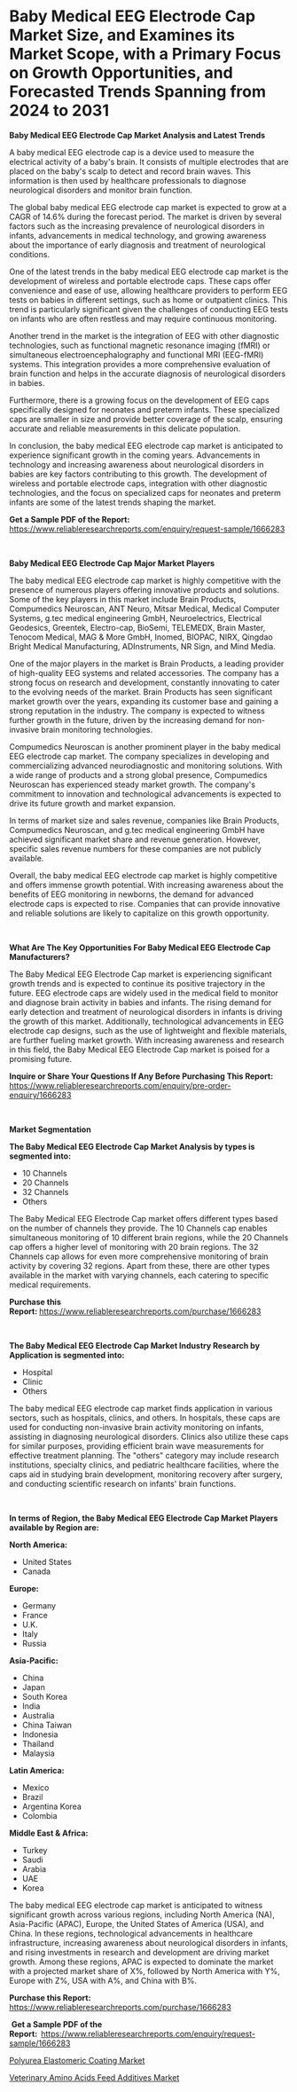 <p><h1>Baby Medical EEG Electrode Cap Market Size, and Examines its Market Scope, with a Primary Focus on Growth Opportunities, and Forecasted Trends Spanning from 2024 to 2031</h1></p><p><strong>Baby Medical EEG Electrode Cap Market Analysis and Latest Trends</strong></p>
<p><p>A baby medical EEG electrode cap is a device used to measure the electrical activity of a baby's brain. It consists of multiple electrodes that are placed on the baby's scalp to detect and record brain waves. This information is then used by healthcare professionals to diagnose neurological disorders and monitor brain function.</p><p>The global baby medical EEG electrode cap market is expected to grow at a CAGR of 14.6% during the forecast period. The market is driven by several factors such as the increasing prevalence of neurological disorders in infants, advancements in medical technology, and growing awareness about the importance of early diagnosis and treatment of neurological conditions.</p><p>One of the latest trends in the baby medical EEG electrode cap market is the development of wireless and portable electrode caps. These caps offer convenience and ease of use, allowing healthcare providers to perform EEG tests on babies in different settings, such as home or outpatient clinics. This trend is particularly significant given the challenges of conducting EEG tests on infants who are often restless and may require continuous monitoring.</p><p>Another trend in the market is the integration of EEG with other diagnostic technologies, such as functional magnetic resonance imaging (fMRI) or simultaneous electroencephalography and functional MRI (EEG-fMRI) systems. This integration provides a more comprehensive evaluation of brain function and helps in the accurate diagnosis of neurological disorders in babies.</p><p>Furthermore, there is a growing focus on the development of EEG caps specifically designed for neonates and preterm infants. These specialized caps are smaller in size and provide better coverage of the scalp, ensuring accurate and reliable measurements in this delicate population.</p><p>In conclusion, the baby medical EEG electrode cap market is anticipated to experience significant growth in the coming years. Advancements in technology and increasing awareness about neurological disorders in babies are key factors contributing to this growth. The development of wireless and portable electrode caps, integration with other diagnostic technologies, and the focus on specialized caps for neonates and preterm infants are some of the latest trends shaping the market.</p></p>
<p><strong>Get a Sample PDF of the Report:&nbsp;</strong> <a href="https://www.reliableresearchreports.com/enquiry/request-sample/1666283">https://www.reliableresearchreports.com/enquiry/request-sample/1666283</a></p>
<p>&nbsp;</p>
<p><strong>Baby Medical EEG Electrode Cap Major Market Players</strong></p>
<p><p>The baby medical EEG electrode cap market is highly competitive with the presence of numerous players offering innovative products and solutions. Some of the key players in this market include Brain Products, Compumedics Neuroscan, ANT Neuro, Mitsar Medical, Medical Computer Systems, g.tec medical engineering GmbH, Neuroelectrics, Electrical Geodesics, Greentek, Electro-cap, BioSemi, TELEMEDX, Brain Master, Tenocom Medical, MAG & More GmbH, Inomed, BIOPAC, NIRX, Qingdao Bright Medical Manufacturing, ADInstruments, NR Sign, and Mind Media.</p><p>One of the major players in the market is Brain Products, a leading provider of high-quality EEG systems and related accessories. The company has a strong focus on research and development, constantly innovating to cater to the evolving needs of the market. Brain Products has seen significant market growth over the years, expanding its customer base and gaining a strong reputation in the industry. The company is expected to witness further growth in the future, driven by the increasing demand for non-invasive brain monitoring technologies.</p><p>Compumedics Neuroscan is another prominent player in the baby medical EEG electrode cap market. The company specializes in developing and commercializing advanced neurodiagnostic and monitoring solutions. With a wide range of products and a strong global presence, Compumedics Neuroscan has experienced steady market growth. The company's commitment to innovation and technological advancements is expected to drive its future growth and market expansion.</p><p>In terms of market size and sales revenue, companies like Brain Products, Compumedics Neuroscan, and g.tec medical engineering GmbH have achieved significant market share and revenue generation. However, specific sales revenue numbers for these companies are not publicly available.</p><p>Overall, the baby medical EEG electrode cap market is highly competitive and offers immense growth potential. With increasing awareness about the benefits of EEG monitoring in newborns, the demand for advanced electrode caps is expected to rise. Companies that can provide innovative and reliable solutions are likely to capitalize on this growth opportunity.</p></p>
<p>&nbsp;</p>
<p><strong>What Are The Key Opportunities For Baby Medical EEG Electrode Cap Manufacturers?</strong></p>
<p><p>The Baby Medical EEG Electrode Cap market is experiencing significant growth trends and is expected to continue its positive trajectory in the future. EEG electrode caps are widely used in the medical field to monitor and diagnose brain activity in babies and infants. The rising demand for early detection and treatment of neurological disorders in infants is driving the growth of this market. Additionally, technological advancements in EEG electrode cap designs, such as the use of lightweight and flexible materials, are further fueling market growth. With increasing awareness and research in this field, the Baby Medical EEG Electrode Cap market is poised for a promising future.</p></p>
<p><strong>Inquire or Share Your Questions If Any Before Purchasing This Report:</strong> <a href="https://www.reliableresearchreports.com/enquiry/pre-order-enquiry/1666283">https://www.reliableresearchreports.com/enquiry/pre-order-enquiry/1666283</a></p>
<p>&nbsp;</p>
<p><strong>Market Segmentation</strong></p>
<p><strong>The Baby Medical EEG Electrode Cap Market Analysis by types is segmented into:</strong></p>
<p><ul><li>10 Channels</li><li>20 Channels</li><li>32 Channels</li><li>Others</li></ul></p>
<p><p>The Baby Medical EEG Electrode Cap market offers different types based on the number of channels they provide. The 10 Channels cap enables simultaneous monitoring of 10 different brain regions, while the 20 Channels cap offers a higher level of monitoring with 20 brain regions. The 32 Channels cap allows for even more comprehensive monitoring of brain activity by covering 32 regions. Apart from these, there are other types available in the market with varying channels, each catering to specific medical requirements.</p></p>
<p><strong>Purchase this Report:&nbsp;</strong><a href="https://www.reliableresearchreports.com/purchase/1666283">https://www.reliableresearchreports.com/purchase/1666283</a></p>
<p>&nbsp;</p>
<p><strong>The Baby Medical EEG Electrode Cap Market Industry Research by Application is segmented into:</strong></p>
<p><ul><li>Hospital</li><li>Clinic</li><li>Others</li></ul></p>
<p><p>The baby medical EEG electrode cap market finds application in various sectors, such as hospitals, clinics, and others. In hospitals, these caps are used for conducting non-invasive brain activity monitoring on infants, assisting in diagnosing neurological disorders. Clinics also utilize these caps for similar purposes, providing efficient brain wave measurements for effective treatment planning. The "others" category may include research institutions, specialty clinics, and pediatric healthcare facilities, where the caps aid in studying brain development, monitoring recovery after surgery, and conducting scientific research on infants' brain functions.</p></p>
<p>&nbsp;</p>
<p><strong>In terms of Region, the Baby Medical EEG Electrode Cap Market Players available by Region are:</strong></p>
<p>
    <p> <strong> North America: </strong>
        <ul>
            <li>United States</li>
            <li>Canada</li>
        </ul>
        </p> 
    <p> <strong> Europe: </strong>
        <ul>
            <li>Germany</li>
            <li>France</li>
            <li>U.K.</li>
            <li>Italy</li>
            <li>Russia</li>
        </ul>
        </p> 
    <p> <strong> Asia-Pacific: </strong>
        <ul>
            <li>China</li>
            <li>Japan</li>
            <li>South Korea</li>
            <li>India</li>
            <li>Australia</li>
            <li>China Taiwan</li>
            <li>Indonesia</li>
            <li>Thailand</li>
            <li>Malaysia</li>
        </ul>
        </p> 
    <p> <strong> Latin America: </strong>
        <ul>
            <li>Mexico</li>
            <li>Brazil</li>
            <li>Argentina Korea</li>
            <li>Colombia</li>
        </ul>
        </p> 
    <p> <strong> Middle East & Africa: </strong>
        <ul>
            <li>Turkey</li>
            <li>Saudi</li>
            <li>Arabia</li>
            <li>UAE</li>
            <li>Korea</li>
        </ul>
    </p>
    </p>
<p><p>The baby medical EEG electrode cap market is anticipated to witness significant growth across various regions, including North America (NA), Asia-Pacific (APAC), Europe, the United States of America (USA), and China. In these regions, technological advancements in healthcare infrastructure, increasing awareness about neurological disorders in infants, and rising investments in research and development are driving market growth. Among these regions, APAC is expected to dominate the market with a projected market share of X%, followed by North America with Y%, Europe with Z%, USA with A%, and China with B%.</p></p>
<p><strong>Purchase this Report: </strong><a href="https://www.reliableresearchreports.com/purchase/1666283">https://www.reliableresearchreports.com/purchase/1666283</a></p>
<p>&nbsp;<strong>Get a Sample PDF of the Report:&nbsp;&nbsp;</strong><a href="https://www.reliableresearchreports.com/enquiry/request-sample/1666283">https://www.reliableresearchreports.com/enquiry/request-sample/1666283</a></p>
<p><strong></strong></p>
<p><p><a href="https://www.linkedin.com/pulse/polyurea-elastomeric-coating-market-research-report-provides-y0uxe?trackingId=xnGKyb2GReOjy8UeRLPWog%3D%3D">Polyurea Elastomeric Coating Market</a></p><p><a href="https://www.linkedin.com/pulse/veterinary-amino-acids-feed-additives-market-goal-estimating-vhzye?trackingId=N85AbA9IQYaId%2F4wBSgiqA%3D%3D">Veterinary Amino Acids Feed Additives Market</a></p></p>